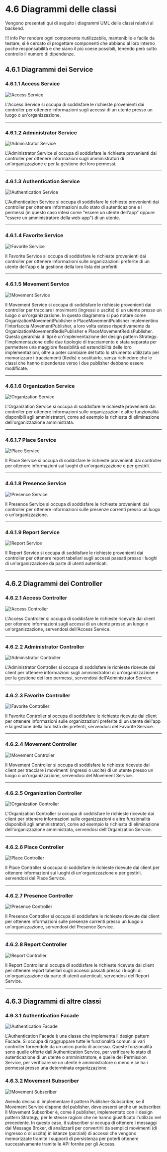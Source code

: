 # 4.6 Diagrammi delle classi
Vengono presentati qui di seguito i diagrammi UML delle classi relativi al backend.  

!!! info
    Per rendere ogni componente riutilizzabile, mantenibile e facile da testare, si è cercato di progettare componenti che abbiano al loro interno poche responsabilità e che siano il più coese possibili, tenendo però sotto controllo il numero di dipendenze.

## 4.6.1 Diagrammi dei Service

### 4.6.1.1 Access Service
![!Access Service](../Immagini/Backend/Classi/AccessService.png)

L'Access Service si occupa di soddisfare le richieste provenienti dai controller per ottenere informazioni sugli accessi di un utente presso un luogo o un'organizzazione.
___

### 4.6.1.2 Administrator Service
![!Administrator Service](../Immagini/Backend/Classi/AdministratorService.png)

L'Administrator Service si occupa di soddisfare le richieste provenienti dai controller per ottenere informazioni sugli amministratori di un'organizzazione e per la gestione dei loro permessi.
___

### 4.6.1.3 Authentication Service
![!Authentication Service](../Immagini/Backend/Classi/AuthenticationService.png)

L'Authentication Service si occupa di soddisfare le richieste provenienti dai controller per ottenere informazioni sullo stato di autenticazione e i permessi (in questo caso intesi come "essere un utente dell'app" oppure "essere un amministratore della web-app") di un utente.
___

### 4.6.1.4 Favorite Service
![!Favorite Service](../Immagini/Backend/Classi/FavoriteService.png)

Il Favorite Service si occupa di soddisfare le richieste provenienti dai controller per ottenere informazioni sulle organizzazioni preferite di un utente dell'app e la gestione della loro lista dei preferiti.
___

### 4.6.1.5 Movement Service
![!Movement Service](../Immagini/Backend/Classi/MovementService.png)

Il Movement Service si occupa di soddisfare le richieste provenienti dai controller per tracciare i movimenti (ingressi o uscite) di un utente presso un luogo o un'organizzazione. In questo diagramma si può notare come OrganizationMovementPublisher e PlaceMovementPublisher implementino l'interfaccia MovementPublisher, a loro volta estese rispettivamente da OrganizationMovementRedisPublisher e PlaceMovementRedisPublisher. Questa gerarchia di tipi è un'implementazione del design pattern Strategy: l'implementazione delle due tipologie di tracciamento è stata separata per permettere una maggiore flessibilità ed estendibilità delle loro implementazioni, oltre a poter cambiare del tutto lo strumento utilizzato per memorizzare i tracciamenti (Redis) e sostituirlo, senza richiedere che le classi che hanno dipendenze verso i due publisher debbano essere modificate.
___

### 4.6.1.6 Organization Service
![!Organization Service](../Immagini/Backend/Classi/OrganizationService.png)

L'Organization Service si occupa di soddisfare le richieste provenienti dai controller per ottenere informazioni sulle organizzazioni e altre funzionalità disponibili agli amministratori, come ad esempio la richiesta di eliminazione dell'organizzazione amministrata.
___

### 4.6.1.7 Place Service
![!Place Service](../Immagini/Backend/Classi/PlaceService.png)

Il Place Service si occupa di soddisfare le richieste provenienti dai controller per ottenere informazioni sui luoghi di un'organizzazione e per gestirli.
___

### 4.6.1.8 Presence Service
![!Presence Service](../Immagini/Backend/Classi/PresenceService.png)

Il Presence Service si occupa di soddisfare le richieste provenienti dai controller per ottenere informazioni sulle presenze correnti presso un luogo o un'organizzazione.
___

### 4.6.1.9 Report Service
![!Report Service](../Immagini/Backend/Classi/ReportService.png)

Il Report Service si occupa di soddisfare le richieste provenienti dai controller per ottenere report tabellari sugli accessi passati presso i luoghi di un'organizzazione da parte di utenti autenticati.
___

## 4.6.2 Diagrammi dei Controller

### 4.6.2.1 Access Controller
![!Access Controller](../Immagini/Backend/Classi/AccessAPI.png)

L'Access Controller si occupa di soddisfare le richieste ricevute dai client per ottenere informazioni sugli accessi di un utente presso un luogo o un'organizzazione, servendosi dell'Access Service.
___

### 4.6.2.2 Administrator Controller
![!Administrator Controller](../Immagini/Backend/Classi/AdministratorApi.png)

L'Administrator Controller si occupa di soddisfare le richieste ricevute dai client per ottenere informazioni sugli amministratori di un'organizzazione e per la gestione dei loro permessi, servendosi dell'Administrator Service.
___

### 4.6.2.3 Favorite Controller
![!Favorite Controller](../Immagini/Backend/Classi/FavoriteAPI.png)

Il Favorite Controller si occupa di soddisfare le richieste ricevute dai client per ottenere informazioni sulle organizzazioni preferite di un utente dell'app e la gestione della loro lista dei preferiti, servendosi del Favorite Service.
___

### 4.6.2.4 Movement Controller
![!Movement Controller](../Immagini/Backend/Classi/MovementAPI.png)

Il Movement Controller si occupa di soddisfare le richieste ricevute dai client per tracciare i movimenti (ingressi o uscite) di un utente presso un luogo o un'organizzazione, servendosi del Movement Service.
___

### 4.6.2.5 Organization Controller
![!Organization Controller](../Immagini/Backend/Classi/OrganizationAPI.png)

L'Organization Controller si occupa di soddisfare le richieste ricevute dai client per ottenere informazioni sulle organizzazioni e altre funzionalità disponibili agli amministratori, come ad esempio la richiesta di eliminazione dell'organizzazione amministrata, servendosi dell'Organization Service.
___

### 4.6.2.6 Place Controller
![!Place Controller](../Immagini/Backend/Classi/PlaceAPI.png)

Il Place Controller si occupa di soddisfare le richieste ricevute dai client per ottenere informazioni sui luoghi di un'organizzazione e per gestirli, servendosi del Place Service.
___

### 4.6.2.7 Presence Controller
![!Presence Controller](../Immagini/Backend/Classi/PresenceAPI.png)

Il Presence Controller si occupa di soddisfare le richieste ricevute dai client per ottenere informazioni sulle presenze correnti presso un luogo o un'organizzazione, servendosi del Presence Service.
___

### 4.6.2.8 Report Controller
![!Report Controller](../Immagini/Backend/Classi/ReportAPI.png)

Il Report Controller si occupa di soddisfare le richieste ricevute dai client per ottenere report tabellari sugli accessi passati presso i luoghi di un'organizzazione da parte di utenti autenticati, servendosi del Report Service.
___

## 4.6.3 Diagrammi di altre classi

### 4.6.3.1 Authentication Facade
![!Authentication Facade](../Immagini/Backend/Classi/AuthenticationFacade.png)

L'Authentication Facade è una classe che implementa il design pattern Facade. Si occupa di raggruppare tutte le funzionalità comuni ai vari controller fornendole da un unico punto di accesso. Queste funzionalità sono quelle offerte dall'Authentication Service, per verificare lo stato di autenticazione di un utente o amministratore, e quelle del Permission Service, per verificare se un utente è amministratore o meno e se ha i permessi presso una determinata organizzazione.

### 4.6.3.2 Movement Subscriber
![!Movement Subscriber](../Immagini/Backend/Classi/MovementSubscriber.png)

Avendo deciso di implementare il pattern Publisher-Subscriber, se il Movement Service dispone del publisher, deve esserci anche un subscriber. Il Movement Subscriber è, come il publisher, implementato con il design pattern Strategy, per le stesse ragioni che ne hanno giustificato l'utilizzo nel precedente. In questo caso, il subscriber si occupa di ottenere i messaggi dal Message Broker, di analizzarli per convertirli da semplici movimenti (di ingresso o di uscita) in istanze (parziali) di accessi che vengono memorizzate tramite i supporti di persistenza per poterli ottenere successivamente tramite le API fornite per gli Access.